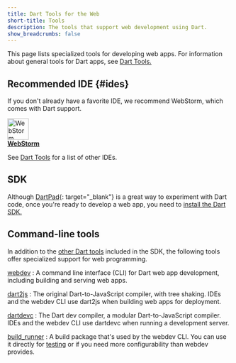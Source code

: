 ```yaml
---
title: Dart Tools for the Web
short-title: Tools
description: The tools that support web development using Dart.
show_breadcrumbs: false
---
```


This page lists specialized tools for developing web apps.
For information about general tools for Dart apps, see
[Dart Tools.]({{site.dartlang}}/tools)

## Recommended IDE {#ides}

If you don't already have a favorite IDE,
we recommend WebStorm, which comes with Dart support.

<a href="/tools/webstorm">
<img src="{% asset webstorm.svg @path %}" alt="WebStorm icon" width="48"><br>
<b>WebStorm</b>
</a>

See [Dart Tools]({{site.dartlang}}/tools#ides) for a list of other IDEs.

## SDK

Although [DartPad][]{: target="_blank"} is a great way to experiment with
Dart code, once you're ready to develop a web app, you need to
[install the Dart SDK.](/tools/sdk)

## Command-line tools

In addition to the [other Dart tools]({{site.dartlang}}/tools)
included in the SDK, the following tools
offer specialized support for web programming.

[webdev](/tools/webdev)
: A command line interface (CLI) for Dart web app development,
  including building and serving web apps.

[dart2js](/tools/dart2js)
: The original Dart-to-JavaScript compiler, with tree shaking.
  IDEs and the webdev CLI use dart2js when building web apps for deployment.

[dartdevc](/tools/dartdevc)
: The Dart dev compiler, a modular Dart-to-JavaScript compiler.
  IDEs and the webdev CLI use dartdevc when running a development server.

[build_runner](/tools/webdev)
: A build package that's used by the webdev CLI.
  You can use it directly for [testing](/tools/webdev#test)
  or if you need more configurability than webdev provides.

[DartPad]: {{site.custom.dartpad.direct-link}}
